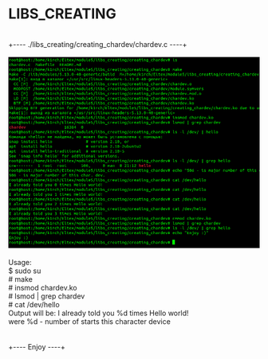 # LIBS_CREATING
<br>
+---- ./libs_creating/creating_chardev/chardev.c ----+<br>
<br>
<img src="image1.jpg"></img><br>
<br>
Usage:<br>
$ sudo su<br>
# make<br>
# insmod chardev.ko<br>
# lsmod | grep chardev<br>
# cat /dev/hello<br>
Output will be: I already told you %d times Hello world!<br>
were %d - number of starts this character device<br>
<br>
<br>
+---- Enjoy ----+
